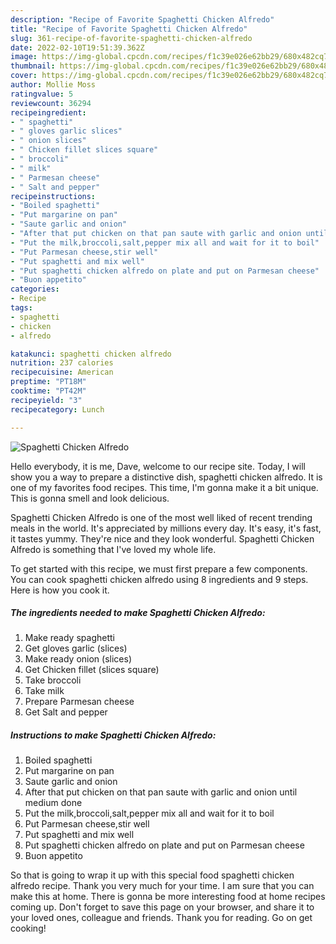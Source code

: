 ```yaml
---
description: "Recipe of Favorite Spaghetti Chicken Alfredo"
title: "Recipe of Favorite Spaghetti Chicken Alfredo"
slug: 361-recipe-of-favorite-spaghetti-chicken-alfredo
date: 2022-02-10T19:51:39.362Z
image: https://img-global.cpcdn.com/recipes/f1c39e026e62bb29/680x482cq70/spaghetti-chicken-alfredo-recipe-main-photo.jpg
thumbnail: https://img-global.cpcdn.com/recipes/f1c39e026e62bb29/680x482cq70/spaghetti-chicken-alfredo-recipe-main-photo.jpg
cover: https://img-global.cpcdn.com/recipes/f1c39e026e62bb29/680x482cq70/spaghetti-chicken-alfredo-recipe-main-photo.jpg
author: Mollie Moss
ratingvalue: 5
reviewcount: 36294
recipeingredient:
- " spaghetti"
- " gloves garlic slices"
- " onion slices"
- " Chicken fillet slices square"
- " broccoli"
- " milk"
- " Parmesan cheese"
- " Salt and pepper"
recipeinstructions:
- "Boiled spaghetti"
- "Put margarine on pan"
- "Saute garlic and onion"
- "After that put chicken on that pan saute with garlic and onion until medium done"
- "Put the milk,broccoli,salt,pepper mix all and wait for it to boil"
- "Put Parmesan cheese,stir well"
- "Put spaghetti and mix well"
- "Put spaghetti chicken alfredo on plate and put on Parmesan cheese"
- "Buon appetito"
categories:
- Recipe
tags:
- spaghetti
- chicken
- alfredo

katakunci: spaghetti chicken alfredo 
nutrition: 237 calories
recipecuisine: American
preptime: "PT18M"
cooktime: "PT42M"
recipeyield: "3"
recipecategory: Lunch

---
```



![Spaghetti Chicken Alfredo](https://img-global.cpcdn.com/recipes/f1c39e026e62bb29/680x482cq70/spaghetti-chicken-alfredo-recipe-main-photo.jpg)

Hello everybody, it is me, Dave, welcome to our recipe site. Today, I will show you a way to prepare a distinctive dish, spaghetti chicken alfredo. It is one of my favorites food recipes. This time, I'm gonna make it a bit unique. This is gonna smell and look delicious.



Spaghetti Chicken Alfredo is one of the most well liked of recent trending meals in the world. It's appreciated by millions every day. It's easy, it's fast, it tastes yummy. They're nice and they look wonderful. Spaghetti Chicken Alfredo is something that I've loved my whole life.


To get started with this recipe, we must first prepare a few components. You can cook spaghetti chicken alfredo using 8 ingredients and 9 steps. Here is how you cook it.

<!--inarticleads1-->

##### The ingredients needed to make Spaghetti Chicken Alfredo:

1. Make ready  spaghetti
1. Get  gloves garlic (slices)
1. Make ready  onion (slices)
1. Get  Chicken fillet (slices square)
1. Take  broccoli
1. Take  milk
1. Prepare  Parmesan cheese
1. Get  Salt and pepper




<!--inarticleads2-->

##### Instructions to make Spaghetti Chicken Alfredo:

1. Boiled spaghetti
1. Put margarine on pan
1. Saute garlic and onion
1. After that put chicken on that pan saute with garlic and onion until medium done
1. Put the milk,broccoli,salt,pepper mix all and wait for it to boil
1. Put Parmesan cheese,stir well
1. Put spaghetti and mix well
1. Put spaghetti chicken alfredo on plate and put on Parmesan cheese
1. Buon appetito




So that is going to wrap it up with this special food spaghetti chicken alfredo recipe. Thank you very much for your time. I am sure that you can make this at home. There is gonna be more interesting food at home recipes coming up. Don't forget to save this page on your browser, and share it to your loved ones, colleague and friends. Thank you for reading. Go on get cooking!

